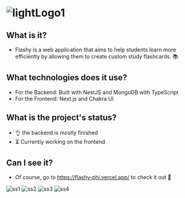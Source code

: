 # ![lightLogo1](https://github.com/dariaCusutura/Flashy/assets/149684157/c31e1c11-3235-4e09-a74b-7e3287e46e74)


## What is it?
- Flashy is a web application that aims to help 
students learn more efficiently by 
allowing them to create custom study 
flashcards. 📚
## What technologies does it use?
- For the Backend: Built with NestJS and MongoDB with TypeScript
- For the Frontend: Next.js and Chakra UI
## What is the project's status?
- 👌 the backend is mostly finished
- ⏳ Currently working on the frontend
## Can I see it?
- Of course, go to https://flashy-phi.vercel.app/ to check it out 🫡


  
![ss1](https://github.com/dariaCusutura/Flashy/assets/149684157/4efab265-70fd-4ff4-a322-8a1ee829e550)
![ss2](https://github.com/dariaCusutura/Flashy/assets/149684157/7cbb71b8-4553-44fc-8ac9-e720725b2ad1)
![ss3](https://github.com/dariaCusutura/Flashy/assets/149684157/e08c01e4-9002-4454-93db-b1a712c289d6)
![ss4](https://github.com/dariaCusutura/Flashy/assets/149684157/0c7ae299-4ab0-434e-a845-bebe6629b4fd)
